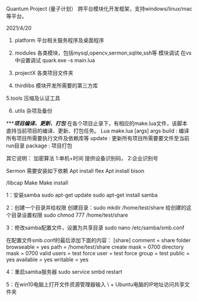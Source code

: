 Quantum Project (量子计划）
跨平台模块化开发框架，支持windows/linux/mac等平台。

2021/4/20

1. platform
   平台相关服务程序及桌面程序

2. modules
    各类模块，包括mysql,opencv,sermon,sqlite,ssh等
    模块调试
    在vs中设置调试
    quark.exe -s main.lua

3. projectX
    各类项目文件夹

4. thirdlibs
    模块开发所需要的第三方库

5.tools
    压缩及认证工具

6. utils
    杂项及备份






**************************项目编译、更新、打包***********************
在各个项目止录下，有相应的make.lua文件，该脚本直持当前项目的编译、更新、打包任务。
Lua make.lua [args]
args
build   : 编译所有项目所需要执行文件及依赖库等
update  : 更新所有项目所需要要文件至当前run目录
package : 项目打包

其它说明：
加密算法
	1:单机+时间
	 提供设备识别码，
	2:企业识别号


Sermon 需要安装如下依赖
Apt install flex
Apt install bison

/libcap
Make
Make install


1：安装samba
sudo apt-get update
sudo apt-get install samba

2：创建一个目录并给权限
创建目录：sudo mkdir /home/test/share
给创建的这个目录设置权限
sudo chmod 777 /home/test/share

3：修改samba配置文件，设置为共享目录
sudo nano /etc/samba/smb.conf

在配置文件smb.conf的最后添加下面的内容：
[share]
comment = share folder
browseable = yes
path = /home/test/share
create mask = 0700
directory mask = 0700
valid users = test
force user = test
force group = test
public = yes
available = yes
writable = yes

4：重启samba服务器
sudo service smbd restart

5：在win10电脑上打开文件资源管理器输入
\\ + Ubuntu电脑的IP地址访问共享文件夹


